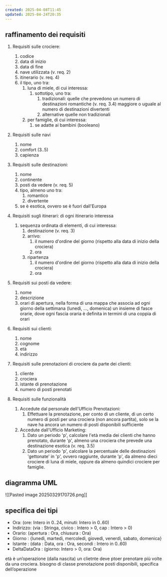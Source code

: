 ```yaml
---
created: 2025-04-08T11:45
updated: 2025-04-24T20:35
---
```

## raffinamento dei requisiti
1. Requisiti sulle crociere:
	1. codice 
	2. data di inizio
	3. data di fine
	4. nave utilizzata (v. req. 2)
	5. itinerario (v. req. 4)
	6. il tipo, uno tra:
		1. luna di miele, di cui interessa:
			1. sottotipo, uno tra:
				1. tradizionali: 
					quelle che prevedono un numero di destinazioni romantiche (v. req. 3.4) maggiore o uguale al numero di destinazioni divertenti
				2. alternative
					quelle non tradizionali
		2. per famiglie, di cui interessa:
			1. se adatte ai bambini (booleano)

2. Requisiti sulle navi
	1. nome
	2. comfort (3..5)
	3. capienza

3. Requisiti sulle destinazioni:
	1. nome
	2. continente
	3. posti da vedere (v. req. 5)
	4. tipo, almeno uno tra:
		1. romantico
		2. divertente
	5. se è esotica, ovvero se è fuori dall'Europa

4. Requisiti sugli itinerari: di ogni itinerario interessa
	1. sequenza ordinata di elementi, di cui interessa:
		1. destinazione (v. req. 3)
		2. arrivo:
			1. il numero d'ordine del giorno (rispetto alla data di inizio della crociera)
			2. ora
		3. ripartenza	
			1. il numero d'ordine del giorno (rispetto alla data di inizio della crociera)
			2. ora

5. Requisiti sui posti da vedere:
	1. nome
	2. descrizione
	3. orari di apertura, nella forma di una mappa che associa ad ogni giorno della settimana (lunedì, ..., domenica) un insieme di fasce orarie, dove ogni fascia oraria è definita in termini di una coppia di orari

6. Requisiti sui clienti:
	1. nome
	2. cognome 
	3. età 
	4. indirizzo

7. Requisiti sulle prenotazioni di crociere da parte dei clienti:
	1. cliente
	2. crociera
	3. istante di prenotazione
	4. numero di posti prenotati

8. Requisiti sulle funzionalità
	1. Accedute dal personale dell'Ufficio Prenotazioni:
		1. Effettuare la prenotazione, per conto di un cliente, di un certo numero di posti per una crociera (non ancora partita), solo se la nave ha ancora un numero di posti disponibili sufficiente
	2. Accedute dall'Ufficio Marketing:
		1. Dato un periodo 'p', calcolare l'età media dei clienti che hanno prenotato, durante 'p', almeno una crociera che prevede una destinazione esotica (v. req. 3.5)
		2. Dato un periodo 'p', calcolare la percentuale delle destinazioni 'gettonate' in 'p', ovvero raggiunte, durante 'p', da almeno dieci crociere di luna di miele, oppure da almeno quindici crociere per famiglie.
## diagramma UML
![[Pasted image 20250329170726.png]]
## specifica dei tipi
- Ora: (ore: Intero in 0..24, minuti: Intero in 0..60)
- Indirizzo: (via : Stringa, civico : Intero > 0, cap : Intero > 0)
- Orario: (apertura : Ora, chiusura : Ora)
- Giorno : {lunedì, martedì, mercoledì, giovedì, venerdì, sabato, domenica}
- Istante : (data : Data, ora : Ora, secondi : Intero in 0..60)
- DeltaDataOra : (giorno: Intero > 0, ora: Ora)


età è un’operazione (dalla nascita)
un clietnte deve ptoer prenotare più volte da una crociera. bisogno di classe prenotazione 
posti disponibili, specifica dell’operazione